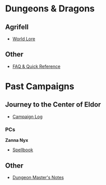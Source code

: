 # Dungeons & Dragons

## Agrifell

- [World Lore]()

## Other

- [FAQ & Quick Reference](https://github.com/KrisAirdancer/dungeons-and-dragons/blob/main/FAQ.md)

# Past Campaigns

## Journey to the Center of Eldor

- [Campaign Log](https://github.com/KrisAirdancer/dungeons-and-dragons/blob/main/campaign-log-journy-to-the-center-of-eldor.md)
  
### PCs

**Zanna Nyx**
- [Spellbook](https://github.com/KrisAirdancer/dungeons-and-dragons/blob/main/zanna-nyx-spellbook.md)

## Other

- [Dungeon Master's Notes](https://github.com/KrisAirdancer/dungeons-and-dragons/blob/main/dungeon-masters-notes.md)